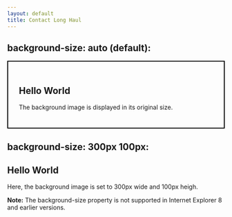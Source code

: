 ```yaml
---
layout: default
title: Contact Long Haul
---
```

<html>
<head>
<style>
#example1 {
  border: 2px solid black;
  padding: 25px;
  background: url(mountain.jpg);
  background-repeat: no-repeat;
  background-size: auto;
}

#example2 {
  border: 2px solid black;
  padding: 25px;
  background: url(mountain.jpg);
  background-repeat: no-repeat;
  background-size: 300px 100px;
}
</style>
</head>
<body>

<h2>background-size: auto (default):</h2>
<div id="example1">
  <h2>Hello World</h2>
  <p>The background image is displayed in its original size.</p>
</div>

<h2>background-size: 300px 100px:</h2>
<div id="example2">
  <h2>Hello World</h2>
  <p>Here, the background image is set to 300px wide and 100px heigh.</p>
</div>

<p><strong>Note:</strong> The background-size property is not supported in Internet Explorer 8 and earlier versions.</p>

</body>
</html>